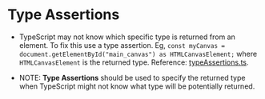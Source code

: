 <h1>Type Assertions</h1>

- TypeScript may not know which specific type is returned from an element. To fix this use a type assertion. Eg, `const myCanvas = document.getElementById("main_canvas") as HTMLCanvasElement;` where `HTMLCanvasElement` is the returned type. Reference: [typeAssertions.ts](typeAssertions.ts).

- NOTE: **Type Assertions** should be used to specify the returned type when TypeScript might not know what type will be potentially returned.
